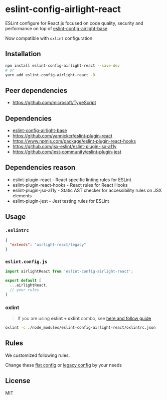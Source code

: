 # eslint-config-airlight-react

ESLint configure for React.js focused on code quality, security and performance on top of [eslint-config-airlight-base](../eslint-config-base)

Now compatible with `oxlint` configuration

## Installation

```bash
npm install eslint-config-airlight-react --save-dev
# or
yarn add eslint-config-airlight-react -D
```

## Peer dependencies

- <https://github.com/microsoft/TypeScript>

## Dependencies

- [eslint-config-airlight-base](../eslint-config-base)
- <https://github.com/yannickcr/eslint-plugin-react>
- <https://www.npmjs.com/package/eslint-plugin-react-hooks>
- <https://github.com/jsx-eslint/eslint-plugin-jsx-a11y>
- <https://github.com/jest-community/eslint-plugin-jest>

## Dependencies reason

- eslint-plugin-react - React specific linting rules for ESLint
- eslint-plugin-react-hooks - React rules for React Hooks
- eslint-plugin-jsx-a11y - Static AST checker for accessibility rules on JSX elements
- eslint-plugin-jest - Jest testing rules for ESLint

## Usage

### `.eslintrc`

```json
{
  "extends": "airlight-react/legacy"
}
```

### `eslint.config.js`

```js
import airlightReact from 'eslint-config-airlight-react';

export default [
  ...airlightReact,
  // your rules
]
```

### oxlint

> If you are using **eslint + oxlint** combo, see [here and follow guide](https://github.com/oxc-project/eslint-plugin-oxlint)

```bash
oxlint -c ./node_modules/eslint-config-airlight-react/oxlintrc.json
```

## Rules

We customized following rules.

Change these [flat config](../eslint-config-base/flat.cjs) or [legacy config](../eslint-config-base/legacy.cjs) by your needs

## License

MIT
